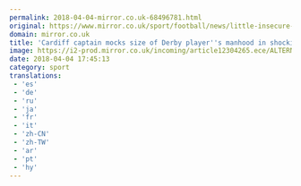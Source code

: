 ```yaml
---
permalink: 2018-04-04-mirror.co.uk-68496781.html
original: https://www.mirror.co.uk/sport/football/news/little-insecure-c-cardiff-captain-12304261
domain: mirror.co.uk
title: 'Cardiff captain mocks size of Derby player''s manhood in shocking taxi rant'
image: https://i2-prod.mirror.co.uk/incoming/article12304265.ece/ALTERNATES/s1200/Brentford-v-Cardiff-City-Sky-Bet-Championship.jpg
date: 2018-04-04 17:45:13
category: sport
translations: 
 - 'es'
 - 'de'
 - 'ru'
 - 'ja'
 - 'fr'
 - 'it'
 - 'zh-CN'
 - 'zh-TW'
 - 'ar'
 - 'pt'
 - 'hy'
---
```


